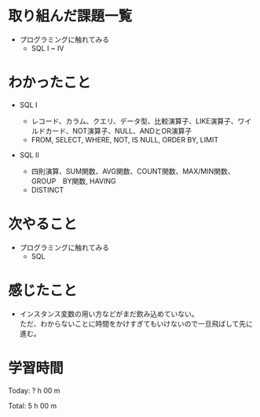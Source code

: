# 取り組んだ課題一覧
- プログラミングに触れてみる
  - SQL I ~ IV

# わかったこと
- SQL I 
  - レコード、カラム、クエリ、データ型、比較演算子、LIKE演算子、ワイルドカード、NOT演算子、NULL、ANDとOR演算子
  - FROM, SELECT, WHERE, NOT, IS NULL, ORDER BY, LIMIT
    
- SQL II
  - 四則演算、SUM関数、AVG関数、COUNT関数、MAX/MIN関数、GROUP　BY関数, HAVING
  - DISTINCT

# 次やること
- プログラミングに触れてみる
  - SQL

# 感じたこと  
- インスタンス変数の用い方などがまだ飲み込めていない。  
  ただ、わからないことに時間をかけすぎてもいけないので一旦飛ばして先に進む。

# 学習時間
Today: ? h 00 m

Total: 5 h 00 m
